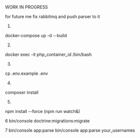 
WORK IN PROGRESS



for future me
fix rabbitmq and push parser to it


1.
docker-compose up -d --build

2.
docker exec -it php_container_id /bin/bash

3.
cp .env.example .env

4.
composer install

5.
npm install --force
(npm run watch&)

6
bin/console doctrine:migrations:migrate

7
bin/console app:parse
bin/console app:parse your_usernames
